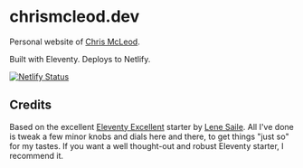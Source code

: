 # chrismcleod.dev

Personal website of [Chris McLeod](https://chrismcleod.dev).

Built with Eleventy. Deploys to Netlify.

[![Netlify Status](https://api.netlify.com/api/v1/badges/2d67332b-83f7-4fdc-b038-c411aca7796b/deploy-status)](https://app.netlify.com/sites/classy-flan-ed4e6c/deploys)

## Credits

Based on the excellent [Eleventy Excellent](https://eleventy-excellent.netlify.app/) starter by [Lene Saile](https://www.lenesaile.com/). All I've done is tweak a few minor knobs and dials here and there, to get things "just so" for my tastes. If you want a well thought-out and robust Eleventy starter, I recommend it.
